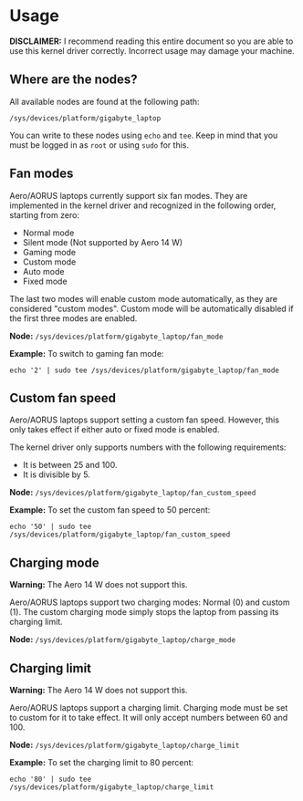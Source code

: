 # Usage

**DISCLAIMER:** I recommend reading this entire document so you are able to use this kernel driver correctly. Incorrect usage may damage your machine.

## Where are the nodes?
All available nodes are found at the following path:
```
/sys/devices/platform/gigabyte_laptop
```
You can write to these nodes using `echo` and `tee`. Keep in mind that you must be logged in as `root` or using `sudo` for this.

## Fan modes
Aero/AORUS laptops currently support six fan modes. They are implemented in the kernel driver and recognized in the following order, starting from zero:
- Normal mode
- Silent mode (Not supported by Aero 14 W)
- Gaming mode
- Custom mode
- Auto mode
- Fixed mode

The last two modes will enable custom mode automatically, as they are considered "custom modes". Custom mode will be automatically disabled if the first three modes are enabled.

**Node:** `/sys/devices/platform/gigabyte_laptop/fan_mode`

**Example:** To switch to gaming fan mode:
```
echo '2' | sudo tee /sys/devices/platform/gigabyte_laptop/fan_mode
```

## Custom fan speed
Aero/AORUS laptops support setting a custom fan speed. However, this only takes effect if either auto or fixed mode is enabled.

The kernel driver only supports numbers with the following requirements:
- It is between 25 and 100.
- It is divisible by 5.

**Node:** `/sys/devices/platform/gigabyte_laptop/fan_custom_speed`

**Example:** To set the custom fan speed to 50 percent:
```
echo '50' | sudo tee /sys/devices/platform/gigabyte_laptop/fan_custom_speed
```

## Charging mode
**Warning:** The Aero 14 W does not support this. 

Aero/AORUS laptops support two charging modes: Normal (0) and custom (1). The custom charging mode simply stops the laptop from passing its charging limit.

**Node:** `/sys/devices/platform/gigabyte_laptop/charge_mode`

## Charging limit
**Warning:** The Aero 14 W does not support this.

Aero/AORUS laptops support a charging limit. Charging mode must be set to custom for it to take effect. It will only accept numbers between 60 and 100.

**Node:** `/sys/devices/platform/gigabyte_laptop/charge_limit`

**Example:** To set the charging limit to 80 percent:
```
echo '80' | sudo tee /sys/devices/platform/gigabyte_laptop/charge_limit
```
